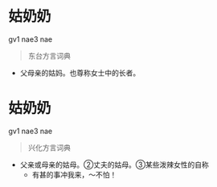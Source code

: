 # 姑奶奶
gv1 nae3 nae
> 东台方言词典
- 父母亲的姑妈。也尊称女士中的长者。

# 姑奶奶
gv1 nae3 nae
> 兴化方言词典
- 父亲或母亲的姑母。②丈夫的姑母。③某些泼辣女性的自称
  - 有甚的事冲我来，～不怕！
